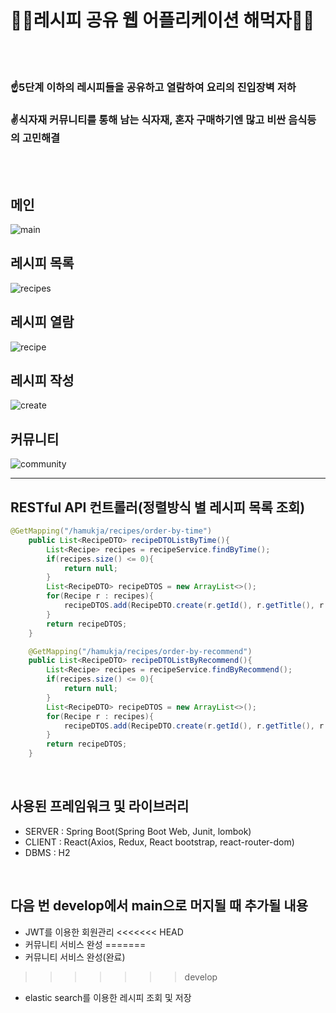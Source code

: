 # 👨‍🍳레시피 공유 웹 어플리케이션 해먹자👩‍🍳
<br/><br/>

### ☝5단계 이하의 레시피들을 공유하고 열람하여 요리의 진입장벽 저하
### ✌식자재 커뮤니티를 통해 남는 식자재, 혼자 구매하기엔 많고 비싼 음식등의 고민해결
<br/><br/>

## 메인
![main](https://user-images.githubusercontent.com/55526071/177815708-4e97dc1f-6572-47ce-a339-122139b7e7d6.png)
<br/>

## 레시피 목록
![recipes](https://user-images.githubusercontent.com/55526071/177815812-0f73f43a-02cd-4c23-bf93-2ef60815daa2.png)
<br/>

## 레시피 열람
![recipe](https://user-images.githubusercontent.com/55526071/177815883-b4c6444c-7ab6-427d-957d-c573da89daaf.png)
<br/>

## 레시피 작성
![create](https://user-images.githubusercontent.com/55526071/177815959-93104364-eb61-4ef7-9a52-6daaf44b0374.png)
<br/>

## 커뮤니티
![community](https://user-images.githubusercontent.com/55526071/177816012-80de03f9-cae8-4f50-9323-31d315b6442b.png)
<br/>

---
## RESTful API 컨트롤러(정렬방식 별 레시피 목록 조회)
```java
@GetMapping("/hamukja/recipes/order-by-time")
    public List<RecipeDTO> recipeDTOListByTime(){
        List<Recipe> recipes = recipeService.findByTime();
        if(recipes.size() <= 0){
            return null;
        }
        List<RecipeDTO> recipeDTOS = new ArrayList<>();
        for(Recipe r : recipes){
            recipeDTOS.add(RecipeDTO.create(r.getId(), r.getTitle(), r.getDesc(), r.getThumbnailPath()));
        }
        return recipeDTOS;
    }

    @GetMapping("/hamukja/recipes/order-by-recommend")
    public List<RecipeDTO> recipeDTOListByRecommend(){
        List<Recipe> recipes = recipeService.findByRecommend();
        if(recipes.size() <= 0){
            return null;
        }
        List<RecipeDTO> recipeDTOS = new ArrayList<>();
        for(Recipe r : recipes){
            recipeDTOS.add(RecipeDTO.create(r.getId(), r.getTitle(), r.getDesc(), r.getThumbnailPath()));
        }
        return recipeDTOS;
    }
```
<br/>

## 사용된 프레임워크 및 라이브러리
* SERVER : Spring Boot(Spring Boot Web, Junit, lombok)
* CLIENT : React(Axios, Redux, React bootstrap, react-router-dom)
* DBMS : H2

<br/>

## 다음 번 develop에서 main으로 머지될 때 추가될 내용
* JWT를 이용한 회원관리
<<<<<<< HEAD
* 커뮤니티 서비스 완성
=======
* 커뮤니티 서비스 완성(완료)
>>>>>>> develop
* elastic search를 이용한 레시피 조회 및 저장
